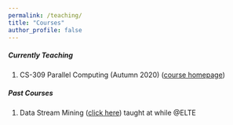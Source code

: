 ```yaml
---
permalink: /teaching/
title: "Courses"
author_profile: false
---
```


##### Currently Teaching

1. CS-309 Parallel Computing (Autumn 2020) ([course homepage](/parallelcomputing/))

##### Past Courses

1. Data Stream Mining ([click here](/datastream/)) taught at while @ELTE 




